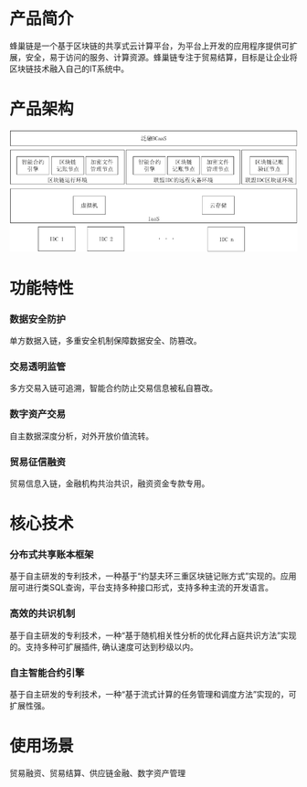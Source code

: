 # 产品简介
蜂巢链是一个基于区块链的共享式云计算平台，为平台上开发的应用程序提供可扩展，安全，易于访问的服务、计算资源。蜂巢链专注于贸易结算，目标是让企业将区块链技术融入自己的IT系统中。

# 产品架构

![img](../img/14.png)

# 功能特性

### 数据安全防护
单方数据入链，多重安全机制保障数据安全、防篡改。

### 交易透明监管
多方交易入链可追溯，智能合约防止交易信息被私自篡改。
### 数字资产交易
自主数据深度分析，对外开放价值流转。
### 贸易征信融资
贸易信息入链，金融机构共治共识，融资资金专款专用。

# 核心技术

### 分布式共享账本框架
基于自主研发的专利技术，一种基于“约瑟夫环三重区块链记账方式”实现的。应用层可进行类SQL查询，平台支持多种接口形式，支持多种主流的开发语言。

### 高效的共识机制
基于自主研发的专利技术，一种“基于随机相关性分析的优化拜占庭共识方法”实现的。支持多种可扩展插件, 确认速度可达到秒级以内。

### 自主智能合约引擎
基于自主研发的专利技术，一种“基于流式计算的任务管理和调度方法”实现的，可扩展性强。

# 使用场景
贸易融资、贸易结算、供应链金融、数字资产管理
